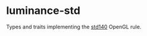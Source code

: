 # luminance-std

<!-- cargo-sync-readme start -->

Types and traits implementing the [std140] OpenGL rule.

[std140]: https://www.khronos.org/registry/OpenGL/specs/gl/glspec45.core.pdf#page=159

<!-- cargo-sync-readme end -->
